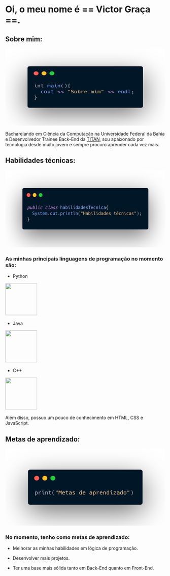 # Oi, o meu nome é == Victor Graça ==.

## Sobre mim:

<img src="./imagens/Sobre mim.png" width="530" height="242">

Bacharelando em Ciência da Computação na Universidade Federal da Bahia e Desenvolvedor Trainee Back-End da [TITAN](https://www.titanci.com.br/), sou apaixonado por tecnologia desde muito jovem e sempre procuro aprender cada vez mais.

## Habilidades técnicas:

<img src="./imagens/Habilidades tecnicas.png" width="530" height="242">

### As minhas principais linguagens de programação no momento são:

- Python
<img src="https://s3.dualstack.us-east-2.amazonaws.com/pythondotorg-assets/media/community/logos/python-logo-only.png" width="100" height="100">

- Java
<img src="https://www.vectorlogo.zone/logos/java/java-icon.svg" width="100" height="100">

- C++
<img src="https://upload.wikimedia.org/wikipedia/commons/1/18/ISO_C%2B%2B_Logo.svg" width="100" height="100">

Além disso, possuo um pouco de conhecimento em HTML, CSS e JavaScript.

## Metas de aprendizado:

<img src="./imagens/Metas de aprendizado.png" width="530" height="242">

### No momento, tenho como metas de aprendizado:

- Melhorar as minhas habilidades em lógica de programação.

- Desenvolver mais projetos. 

- Ter uma base mais sólida tanto em Back-End quanto em Front-End.